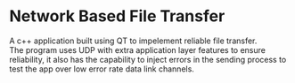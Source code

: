 # Network Based File Transfer
A c++ application built using QT to impelement reliable file transfer.  
The program uses UDP with extra application layer features to ensure reliability, it also has the capability to 
inject errors in the sending process to test the app over low error rate data link channels.

